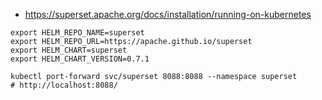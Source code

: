 
* https://superset.apache.org/docs/installation/running-on-kubernetes

~~~shell
export HELM_REPO_NAME=superset
export HELM_REPO_URL=https://apache.github.io/superset
export HELM_CHART=superset
export HELM_CHART_VERSION=0.7.1

kubectl port-forward svc/superset 8088:8088 --namespace superset
# http://localhost:8088/
~~~